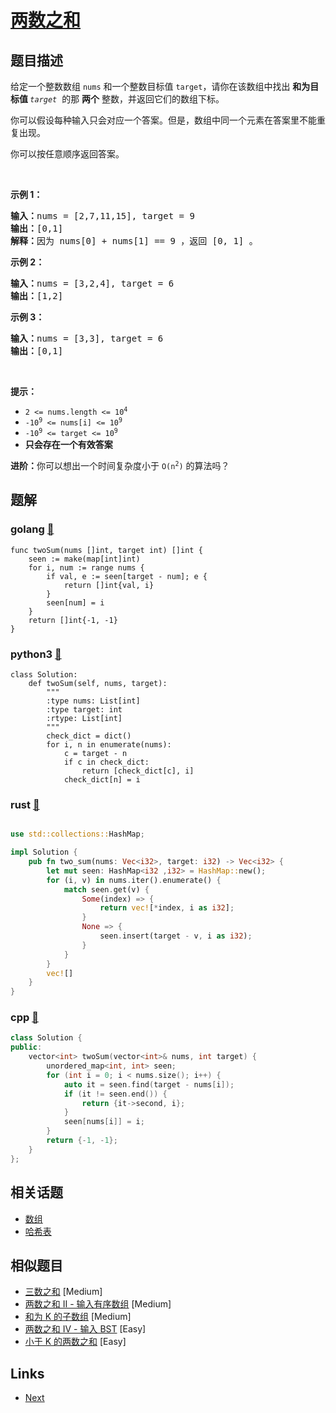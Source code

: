 
# [两数之和](https://leetcode-cn.com/problems/two-sum)

## 题目描述

<p>给定一个整数数组 <code>nums</code>&nbsp;和一个整数目标值 <code>target</code>，请你在该数组中找出 <strong>和为目标值 </strong><em><code>target</code></em>&nbsp; 的那&nbsp;<strong>两个</strong>&nbsp;整数，并返回它们的数组下标。</p>

<p>你可以假设每种输入只会对应一个答案。但是，数组中同一个元素在答案里不能重复出现。</p>

<p>你可以按任意顺序返回答案。</p>

<p>&nbsp;</p>

<p><strong>示例 1：</strong></p>

<pre>
<strong>输入：</strong>nums = [2,7,11,15], target = 9
<strong>输出：</strong>[0,1]
<strong>解释：</strong>因为 nums[0] + nums[1] == 9 ，返回 [0, 1] 。
</pre>

<p><strong>示例 2：</strong></p>

<pre>
<strong>输入：</strong>nums = [3,2,4], target = 6
<strong>输出：</strong>[1,2]
</pre>

<p><strong>示例 3：</strong></p>

<pre>
<strong>输入：</strong>nums = [3,3], target = 6
<strong>输出：</strong>[0,1]
</pre>

<p>&nbsp;</p>

<p><strong>提示：</strong></p>

<ul>
	<li><code>2 &lt;= nums.length &lt;= 10<sup>4</sup></code></li>
	<li><code>-10<sup>9</sup> &lt;= nums[i] &lt;= 10<sup>9</sup></code></li>
	<li><code>-10<sup>9</sup> &lt;= target &lt;= 10<sup>9</sup></code></li>
	<li><strong>只会存在一个有效答案</strong></li>
</ul>

<p><strong>进阶：</strong>你可以想出一个时间复杂度小于 <code>O(n<sup>2</sup>)</code> 的算法吗？</p>


## 题解

### golang [🔗](two-sum.go) 
```golang
func twoSum(nums []int, target int) []int {
    seen := make(map[int]int)
    for i, num := range nums {
        if val, e := seen[target - num]; e {
            return []int{val, i}
        }
        seen[num] = i
    }
    return []int{-1, -1}
}
```
### python3 [🔗](two-sum.py) 
```python3
class Solution:
    def twoSum(self, nums, target):
        """
        :type nums: List[int]
        :type target: int
        :rtype: List[int]
        """
        check_dict = dict()
        for i, n in enumerate(nums):
            c = target - n
            if c in check_dict:
                return [check_dict[c], i]
            check_dict[n] = i
```
### rust [🔗](two-sum.rs) 
```rust

use std::collections::HashMap;

impl Solution {
    pub fn two_sum(nums: Vec<i32>, target: i32) -> Vec<i32> {
        let mut seen: HashMap<i32 ,i32> = HashMap::new();
        for (i, v) in nums.iter().enumerate() {
            match seen.get(v) {
                Some(index) => {
                    return vec![*index, i as i32];
                }
                None => {
                    seen.insert(target - v, i as i32); 
                }
            }
        }
        vec![]
    }
}
```
### cpp [🔗](two-sum.cpp) 
```cpp
class Solution {
public:
    vector<int> twoSum(vector<int>& nums, int target) {
        unordered_map<int, int> seen;
        for (int i = 0; i < nums.size(); i++) {
            auto it = seen.find(target - nums[i]);
            if (it != seen.end()) {
                return {it->second, i};
            }
            seen[nums[i]] = i;
        }
        return {-1, -1};
    }
};
```


## 相关话题

- [数组](../../tags/array.md) 
- [哈希表](../../tags/hash-table.md) 


## 相似题目

- [三数之和](../3sum/README.md)  [Medium] 
- [两数之和 II - 输入有序数组](../two-sum-ii-input-array-is-sorted/README.md)  [Medium] 
- [和为 K 的子数组](../subarray-sum-equals-k/README.md)  [Medium] 
- [两数之和 IV - 输入 BST](../two-sum-iv-input-is-a-bst/README.md)  [Easy] 
- [小于 K 的两数之和](../two-sum-less-than-k/README.md)  [Easy] 


## Links

- [Next](../add-two-numbers/README.md) 

